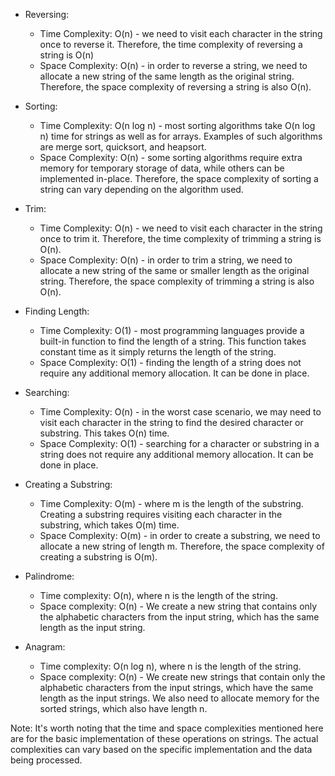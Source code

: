 - Reversing:
    - Time Complexity: O(n) - we need to visit each character in the string once to reverse it. Therefore, the time complexity of reversing a string is O(n)
    - Space Complexity: O(n) - in order to reverse a string, we need to allocate a new string of the same length as the original string. Therefore, the space complexity of reversing a string is also O(n).

- Sorting:
    - Time Complexity: O(n log n) - most sorting algorithms take O(n log n) time for strings as well as for arrays. Examples of such algorithms are merge sort, quicksort, and heapsort.
    - Space Complexity: O(n) - some sorting algorithms require extra memory for temporary storage of data, while others can be implemented in-place. Therefore, the space complexity of sorting a string can vary depending on the algorithm used.

- Trim:
    - Time Complexity: O(n) - we need to visit each character in the string once to trim it. Therefore, the time complexity of trimming a string is O(n).
    - Space Complexity: O(n) - in order to trim a string, we need to allocate a new string of the same or smaller length as the original string. Therefore, the space complexity of trimming a string is also O(n).

- Finding Length:
    - Time Complexity: O(1) - most programming languages provide a built-in function to find the length of a string. This function takes constant time as it simply returns the length of the string.
    - Space Complexity: O(1) - finding the length of a string does not require any additional memory allocation. It can be done in place.

- Searching:
    - Time Complexity: O(n) - in the worst case scenario, we may need to visit each character in the string to find the desired character or substring. This takes O(n) time.
    - Space Complexity: O(1) - searching for a character or substring in a string does not require any additional memory allocation. It can be done in place.

- Creating a Substring:
    - Time Complexity: O(m) - where m is the length of the substring. Creating a substring requires visiting each character in the substring, which takes O(m) time.
    - Space Complexity: O(m) - in order to create a substring, we need to allocate a new string of length m. Therefore, the space complexity of creating a substring is O(m).

- Palindrome:
    - Time complexity: O(n), where n is the length of the string.
    - Space complexity: O(n) - We create a new string that contains only the alphabetic characters from the input string, which has the same length as the input string.

- Anagram:
    - Time complexity: O(n log n), where n is the length of the string.
    - Space complexity: O(n) - We create new strings that contain only the alphabetic characters from the input strings, which have the same length as the input strings. We also need to allocate memory for the sorted strings, which also have length n.

Note: It's worth noting that the time and space complexities mentioned here are for the basic implementation of these operations on strings. The actual complexities can vary based on the specific implementation and the data being processed.
